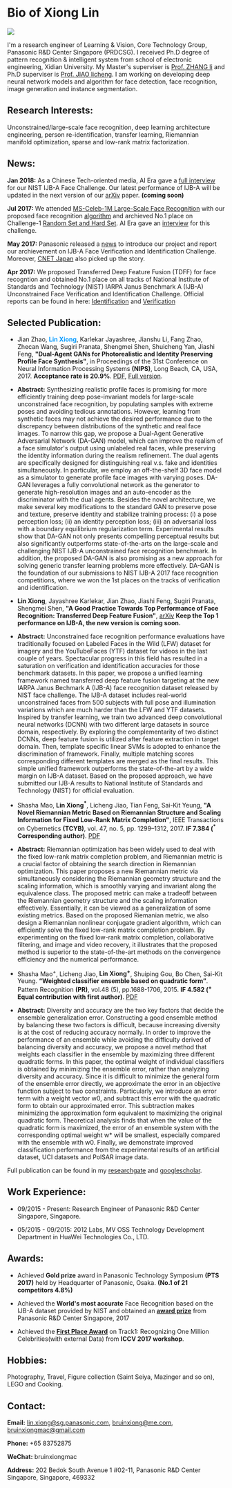 # Bio of Xiong Lin
![](XiongLin_NIPS2017.jpeg)

I'm a research engineer of Learning & Vision, Core Technology Group, Panasonic R&D Center Singapore (PRDCSG). I received Ph.D degree of pattern recognition & intelligent system from school of electronic engineering, Xidian University. My Master's superviser is [Prof. ZHANG li](https://www.researchgate.net/profile/Li_Zhang80/info) and Ph.D superviser is [Prof. JIAO licheng](http://web.xidian.edu.cn/lchjiao/indexen.html). I am working on developing deep neural network models and algorithm for face detection, face recognition, image generation and instance segmentation.

## Research Interests:

Unconstrained/large-scale face recognition, deep learning architecture engineering, person re-identification, transfer learning, Riemannian manifold optimization, sparse and low-rank matrix factorization.

## News:

**Jan 2018:** As a Chinese Tech-oriented media, AI Era gave a [full interview](https://mp.weixin.qq.com/s/s9H_OXX-CCakrTAQUFDm8g) for our NIST IJB-A Face Challenge. Our latest performance of IJB-A will be updated in the next version of our [arXiv](https://arxiv.org/abs/1704.00438) paper. **(coming soon)** 

**Jul 2017:** We attended [MS-Celeb-1M Large-Scale Face Recognition](http://www.msceleb.org/) with our proposed face recognition [algorithm](http://openaccess.thecvf.com/content_ICCV_2017_workshops/papers/w27/Xu_High_Performance_Large_ICCV_2017_paper.pdf) and archieved No.1 place on Challenge-1 [Random Set and Hard Set](http://www.msceleb.org/leaderboard/iccvworkshop-c1). AI Era gave an [interview](http://www.sohu.com/a/160503484_473283) for this challenge.

**May 2017:** Panasonic released a [news](http://news.panasonic.com/jp/press/data/2017/05/jn170510-5/jn170510-5.html) to introduce our project and report our archievement on IJB-A Face Verification and Identification Challenge. Moreover, [CNET Japan](https://japan.cnet.com/article/35100942/) also picked up the story.

**Apr 2017:** We proposed Transferred Deep Feature Fusion (TDFF) for face recogntion and obtained No.1 place on all tracks of National Institute of Standards and Technology (NIST) IARPA Janus Benchmark A (IJB-A) Unconstrained Face Verification and Identification Challenge. Official reports can be found in here: [Identification](https://github.com/bruinxiong/xionglin.github.io/blob/master/IJBA_1N_report.pdf) and [Verification](https://github.com/bruinxiong/xionglin.github.io/blob/master/IJBA_11_report.pdf) 

## Selected Publication:
* Jian Zhao, <font color=#0099ff>**Lin Xiong**</font>, Karlekar Jayashree, Jianshu Li, Fang Zhao, Zhecan Wang, Sugiri Pranata, Shengmei Shen, Shuicheng Yan, Jiashi Feng, **"Dual-Agent GANs for Photorealistic and Identity Preserving Profile Face Synthesis"**, in Proceedings of the 31st Conference on Neural Information Processing Systems **(NIPS)**, Long Beach, CA, USA, 2017. **Acceptance rate is 20.9%**. [PDF](http://papers.nips.cc/paper/6612-dual-agent-gans-for-photorealistic-and-identity-preserving-profile-face-synthesis.pdf), [Full version](https://www.researchgate.net/publication/320223416_Dual-Agent_GANs_for_Photorealistic_and_Identity_Preserving_Profile_Face_Synthesis).

+ **Abstract:** Synthesizing realistic profile faces is promising for more efficiently training deep pose-invariant models for large-scale unconstrained face recognition, by populating samples with extreme poses and avoiding tedious annotations. However, learning from synthetic faces may not achieve the desired performance due to the discrepancy between distributions of the synthetic and real face images. To narrow this gap, we propose a Dual-Agent Generative Adversarial Network (DA-GAN) model, which can improve the realism of a face simulator's output using unlabeled real faces, while preserving the identity information during the realism refinement. The dual agents are specifically designed for distinguishing real v.s. fake and identities simultaneously. In particular, we employ an off-the-shelf 3D face model as a simulator to generate profile face images with varying poses. DA-GAN leverages a fully convolutional network as the generator to generate high-resolution images and an auto-encoder as the discriminator with the dual agents. Besides the novel architecture, we make several key modifications to the standard GAN to preserve pose and texture, preserve identity and stabilize training process: (i) a pose perception loss; (ii) an identity perception loss; (iii) an adversarial loss with a boundary equilibrium regularization term. Experimental results show that DA-GAN not only presents compelling perceptual results but also significantly outperforms state-of-the-arts on the large-scale and challenging NIST IJB-A unconstrained face recognition benchmark. In addition, the proposed DA-GAN is also promising as a new approach for solving generic transfer learning problems more effectively. DA-GAN is the foundation of our submissions to NIST IJB-A 2017 face recognition competitions, where we won the 1st places on the tracks of verification and identification.

* **Lin Xiong**, Jayashree Karlekar, Jian Zhao, Jiashi Feng, Sugiri Pranata, Shengmei Shen, **"A Good Practice Towards Top Performance of Face Recognition: Transferred Deep Feature Fusion"**, [arXiv](https://arxiv.org/pdf/1704.00438.pdf) **Keep the Top 1 performance on IJB-A, the new version is coming soon.**

+ **Abstract:** Unconstrained face recognition performance evaluations have traditionally focused on Labeled Faces in the Wild (LFW) dataset for imagery and the YouTubeFaces (YTF) dataset for videos in the last couple of years. Spectacular progress in this field has resulted in a saturation on verification and identification accuracies for those benchmark datasets. In this paper, we propose a unified learning framework named transferred deep feature fusion targeting at the new IARPA Janus Bechmark A (IJB-A) face recognition dataset released by NIST face challenge. The IJB-A dataset includes real-world unconstrained faces from 500 subjects with full pose and illumination variations which are much harder than the LFW and YTF datasets. Inspired by transfer learning, we train two advanced deep convolutional neural networks (DCNN) with two different large datasets in source domain, respectively. By exploring the complementarity of two distinct DCNNs, deep feature fusion is utilized after feature extraction in target domain. Then, template specific linear SVMs is adopted to enhance the discrimination of framework. Finally, multiple matching scores corresponding different templates are merged as the final results. This simple unified framework outperforms the state-of-the-art by a wide margin on IJB-A dataset. Based on the proposed approach, we have submitted our IJB-A results to National Institute of Standards and Technology (NIST) for official evaluation.

* Shasha Mao, **Lin Xiong<sup>*</sup>**, Licheng Jiao, Tian Feng, Sai-Kit Yeung, **"A Novel Riemannian Metric Based on Riemannian Structure and Scaling Information for Fixed Low-Rank Matrix Completion"**, IEEE Transactions on Cybernetics **(TCYB)**, vol. 47, no. 5, pp. 1299–1312, 2017. **IF 7.384 (<sup>*</sup> Corresponding author)**. [PDF](https://www.researchgate.net/publication/305670183_A_Novel_Riemannian_Metric_Based_on_Riemannian_Structure_and_Scaling_Information_for_Fixed_Low-Rank_Matrix_Completion)

+ **Abstract:** Riemannian optimization has been widely used to deal with the fixed low-rank matrix completion problem, and Riemannian metric is a crucial factor of obtaining the search direction in Riemannian optimization. This paper proposes a new Riemannian metric via simultaneously considering the Riemannian geometry structure and the scaling information, which is smoothly varying and invariant along the equivalence class. The proposed metric can make a tradeoff between the Riemannian geometry structure and the scaling information effectively. Essentially, it can be viewed as a generalization of some existing metrics. Based on the proposed Riemanian metric, we also design a Riemannian nonlinear conjugate gradient algorithm, which can efficiently solve the fixed low-rank matrix completion problem. By experimenting on the fixed low-rank matrix completion, collaborative filtering, and image and video recovery, it illustrates that the proposed method is superior to the state-of-the-art methods on the convergence efficiency and the numerical performance.

* Shasha Mao<sup>+</sup>, Licheng Jiao, **Lin Xiong<sup>+</sup>**, Shuiping Gou, Bo Chen, Sai-Kit Yeung. **“Weighted classifier ensemble based on quadratic form”**. Pattern Recognition **(PR)**, vol.48 (5), pp.1688-1706, 2015.  **IF 4.582 (<sup>+</sup> Equal contribution with first author)**. [PDF](https://www.researchgate.net/publication/272402925_Weighted_classifier_ensemble_based_on_quadratic_form)

+ **Abstract:** Diversity and accuracy are the two key factors that decide the ensemble generalization error. Constructing a good ensemble method by balancing these two factors is difficult, because increasing diversity is at the cost of reducing accuracy normally. In order to improve the performance of an ensemble while avoiding the difficulty derived of balancing diversity and accuracy, we propose a novel method that weights each classifier in the ensemble by maximizing three different quadratic forms. In this paper, the optimal weight of individual classifiers is obtained by minimizing the ensemble error, rather than analyzing diversity and accuracy. Since it is difficult to minimize the general form of the ensemble error directly, we approximate the error in an objective function subject to two constraints. Particularly, we introduce an error term with a weight vector w0, and subtract this error with the quadratic form to obtain our approximated error. This subtraction makes minimizing the approximation form equivalent to maximizing the original quadratic form. Theoretical analysis finds that when the value of the quadratic form is maximized, the error of an ensemble system with the corresponding optimal weight w* will be smallest, especially compared with the ensemble with w0. Finally, we demonstrate improved classification performance from the experimental results of an artificial dataset, UCI datasets and PolSAR image data.

Full publication can be found in my [researchgate](https://www.researchgate.net/profile/Lin_Xiong4/contributions) and [googlescholar](https://scholar.google.com.sg/citations?user=Auze-lcAAAAJ&hl=en).

## Work Experience:

* 09/2015 - Present: Research Engineer of Panasonic R&D Center Singapore, Singapore.

* 05/2015 - 09/2015: 2012 Labs, MV OSS Technology Development Department in HuaWei Technologies Co., LTD.

## Awards:

* Achieved **Gold prize** award in Panasonic Technology Symposium **(PTS 2017)** held by Headquarter of Panasonic, Osaka. **(No.1 of 21 competitors 4.8%)**

* Achieved the **World's most accurate** Face Recognition based on the IJB-A dataset provided by NIST and obtained an **[award prize](https://github.com/bruinxiong/xionglin.github.io/blob/master/Award_Panasonic_SG.pdf)** from Panasonic R&D Center Singapore, 2017

* Achieved the **[First Place Award](https://github.com/bruinxiong/xionglin.github.io/blob/master/Award_MS.pdf)** on Track1: Recognizing One Million Celebrities(with external Data) from **ICCV 2017 workshop**.

## Hobbies:

Photography, Travel, Figure collection (Saint Seiya, Mazinger and so on), LEGO and Cooking.

## Contact:

**Email:** lin.xiong@sg.panasonic.com, bruinxiong@me.com, bruinxiongmac@gmail.com

**Phone:** +65 83752875

**WeChat:** bruinxiongmac

**Address:** 202 Bedok South Avenue 1 #02-11, Panasonic R&D Center Singapore, Singapore, 469332 
